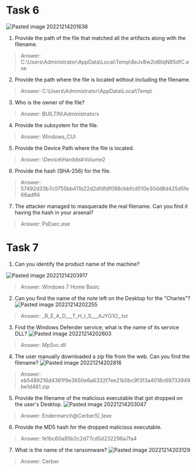 # Task 6
![Pasted image 20221214201636](https://user-images.githubusercontent.com/107832241/207610934-3d25c841-0d28-4faa-bf68-c3d1d49509db.png)
  
1. Provide the path of the file that matched all the artifacts along with the filename.
>Answer: C:\\Users\\Administrator\\AppData\\Local\\Temp\\8eJv8w2id6IqN85dfC.exe

2. Provide the path where the file is located without including the filename.

>Answer: C:\\Users\\Administrator\\AppData\\Local\\Temp\\

3. Who is the owner of the file?

>Answer: BUILTIN\Administrators

4. Provide the subsystem for the file.

>Answer: Windows_CUI

5. Provide the Device Path where the file is located.

>Answer: \\Device\\HarddiskVolume2

6. Provide the hash (SHA-256) for the file.

>Answer: 57492d33b7c0755bb411b22d2dfdfdf088cbbfcd010e30dd8d425d5fe66adff4

7. The attacker managed to masquerade the real filename. Can you find it having the hash in your arsenal?

>Answer: PsExec.exe

# Task 7
1. Can you identify the product name of the machine?

![Pasted image 20221214203917](https://user-images.githubusercontent.com/107832241/207610993-9baf7395-21a5-4407-849b-18992cddd366.png)

>Answer: Windows 7 Home Basic

2. Can you find the name of the note left on the Desktop for the "Charles"?
![Pasted image 20221214202255](https://user-images.githubusercontent.com/107832241/207611002-40bdb8de-f4e9-47b4-9fbf-41e15972f60b.png)

>Answer: \_R_E_A_D___T_H_I_S___AJYG1O_.txt

3. Find the Windows Defender service; what is the name of its service DLL?
![Pasted image 20221214202603](https://user-images.githubusercontent.com/107832241/207611016-e3167286-fb19-4850-9c03-66a6ed5f17d6.png)

>Answer: MpSvc.dll

4. The user manually downloaded a zip file from the web. Can you find the filename?
![Pasted image 20221214202816](https://user-images.githubusercontent.com/107832241/207611038-2840a32a-8569-46b3-869b-fc6e446b4688.png)

>Answer: eb5489216d4361f9e3650e6a6332f7ee21b0bc9f3f3a4018c69733949be1d481.zip

5. Provide the filename of the malicious executable that got dropped on the user's Desktop.
![Pasted image 20221214203047](https://user-images.githubusercontent.com/107832241/207611059-912554f2-b724-4619-9685-0f1f27dd190e.png)

>Answer: Endermanch@Cerber5[.]exe

6. Provide the MD5 hash for the dropped malicious executable.

>Answer: fe1bc60a95b2c2d77cd5d232296a7fa4

7.   What is the name of the ransomware?
![Pasted image 20221214203129](https://user-images.githubusercontent.com/107832241/207611079-24a9cb72-2ff9-460e-a1de-10b3147552bd.png)

>Answer: Cerber



